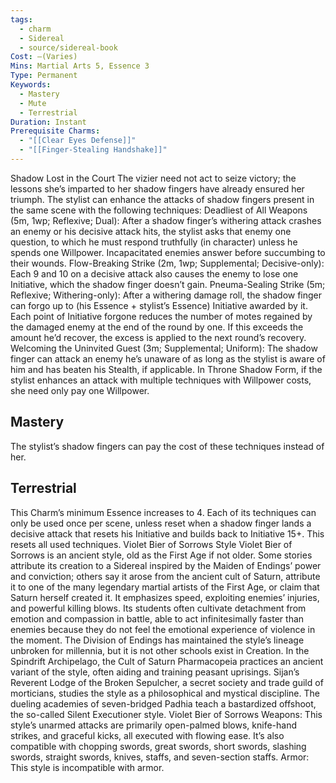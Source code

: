 ```yaml
---
tags:
  - charm
  - Sidereal
  - source/sidereal-book
Cost: —(Varies)
Mins: Martial Arts 5, Essence 3
Type: Permanent
Keywords:
  - Mastery
  - Mute
  - Terrestrial
Duration: Instant
Prerequisite Charms:
  - "[[Clear Eyes Defense]]"
  - "[[Finger-Stealing Handshake]]"
---
```

Shadow Lost in the Court The vizier need not act to seize victory; the lessons she’s imparted to her shadow fingers have already ensured her triumph. The stylist can enhance the attacks of shadow fingers present in the same scene with the following techniques: Deadliest of All Weapons (5m, 1wp; Reflexive; Dual): After a shadow finger’s withering attack crashes an enemy or his decisive attack hits, the stylist asks that enemy one question, to which he must respond truthfully (in character) unless he spends one Willpower. Incapacitated enemies answer before succumbing to their wounds. Flow-Breaking Strike (2m, 1wp; Supplemental; Decisive-only): Each 9 and 10 on a decisive attack also causes the enemy to lose one Initiative, which the shadow finger doesn’t gain. Pneuma-Sealing Strike (5m; Reflexive; Withering-only): After a withering damage roll, the shadow finger can forgo up to (his Essence + stylist’s Essence) Initiative awarded by it. Each point of Initiative forgone reduces the number of motes regained by the damaged enemy at the end of the round by one. If this exceeds the amount he’d recover, the excess is applied to the next round’s recovery. Welcoming the Uninvited Guest (3m; Supplemental; Uniform): The shadow finger can attack an enemy he’s unaware of as long as the stylist is aware of him and has beaten his Stealth, if applicable. In Throne Shadow Form, if the stylist enhances an attack with multiple techniques with Willpower costs, she need only pay one Willpower. 
## Mastery

The stylist’s shadow fingers can pay the cost of these techniques instead of her. 
## Terrestrial

This Charm’s minimum Essence increases to 4. Each of its techniques can only be used once per scene, unless reset when a shadow finger lands a decisive attack that resets his Initiative and builds back to Initiative 15+. This resets all used techniques. Violet Bier of Sorrows Style Violet Bier of Sorrows is an ancient style, old as the First Age if not older. Some stories attribute its creation to a Sidereal inspired by the Maiden of Endings’ power and conviction; others say it arose from the ancient cult of Saturn, attribute it to one of the many legendary martial artists of the First Age, or claim that Saturn herself created it. It emphasizes speed, exploiting enemies’ injuries, and powerful killing blows. Its students often cultivate detachment from emotion and compassion in battle, able to act infinitesimally faster than enemies because they do not feel the emotional experience of violence in the moment. The Division of Endings has maintained the style’s lineage unbroken for millennia, but it is not other schools exist in Creation. In the Spindrift Archipelago, the Cult of Saturn Pharmacopeia practices an ancient variant of the style, often aiding and training peasant uprisings. Sijan’s Reverent Lodge of the Broken Sepulcher, a secret society and trade guild of morticians, studies the style as a philosophical and mystical discipline. The dueling academies of seven-bridged Padhia teach a bastardized offshoot, the so-called Silent Executioner style. Violet Bier of Sorrows Weapons: This style’s unarmed attacks are primarily open-palmed blows, knife-hand strikes, and graceful kicks, all executed with flowing ease. It’s also compatible with chopping swords, great swords, short swords, slashing swords, straight swords, knives, staffs, and seven-section staffs. Armor: This style is incompatible with armor.